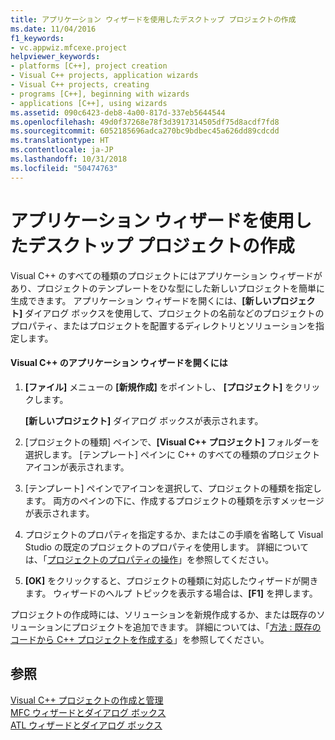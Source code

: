 ```yaml
---
title: アプリケーション ウィザードを使用したデスクトップ プロジェクトの作成
ms.date: 11/04/2016
f1_keywords:
- vc.appwiz.mfcexe.project
helpviewer_keywords:
- platforms [C++], project creation
- Visual C++ projects, application wizards
- Visual C++ projects, creating
- programs [C++], beginning with wizards
- applications [C++], using wizards
ms.assetid: 090c6423-deb8-4a00-817d-337eb5644544
ms.openlocfilehash: 49d0f37268e78f3d3917314505df75d8acdf7fd8
ms.sourcegitcommit: 6052185696adca270bc9bdbec45a626dd89cdcdd
ms.translationtype: HT
ms.contentlocale: ja-JP
ms.lasthandoff: 10/31/2018
ms.locfileid: "50474763"
---
```

# <a name="creating-desktop-projects-by-using-application-wizards"></a>アプリケーション ウィザードを使用したデスクトップ プロジェクトの作成

Visual C++ のすべての種類のプロジェクトにはアプリケーション ウィザードがあり、プロジェクトのテンプレートをひな型にした新しいプロジェクトを簡単に生成できます。  アプリケーション ウィザードを開くには、**[新しいプロジェクト]** ダイアログ ボックスを使用して、プロジェクトの名前などのプロジェクトのプロパティ、またはプロジェクトを配置するディレクトリとソリューションを指定します。

#### <a name="to-open-a-visual-c-application-wizard"></a>Visual C++ のアプリケーション ウィザードを開くには

1. **[ファイル]** メニューの **[新規作成]** をポイントし、 **[プロジェクト]** をクリックします。

   **[新しいプロジェクト]** ダイアログ ボックスが表示されます。

1. [プロジェクトの種類] ペインで、**[Visual C++ プロジェクト]** フォルダーを選択します。 [テンプレート] ペインに C++ のすべての種類のプロジェクト アイコンが表示されます。

1. [テンプレート] ペインでアイコンを選択して、プロジェクトの種類を指定します。 両方のペインの下に、作成するプロジェクトの種類を示すメッセージが表示されます。

1. プロジェクトのプロパティを指定するか、またはこの手順を省略して Visual Studio の既定のプロジェクトのプロパティを使用します。 詳細については、「[プロジェクトのプロパティの操作](../ide/working-with-project-properties.md)」を参照してください。

1. **[OK]** をクリックすると、プロジェクトの種類に対応したウィザードが開きます。 ウィザードのヘルプ トピックを表示する場合は、**[F1]** を押します。

プロジェクトの作成時には、ソリューションを新規作成するか、または既存のソリューションにプロジェクトを追加できます。 詳細については、「[方法 : 既存のコードから C++ プロジェクトを作成する](../ide/how-to-create-a-cpp-project-from-existing-code.md)」を参照してください。

## <a name="see-also"></a>参照

[Visual C++ プロジェクトの作成と管理](../ide/creating-and-managing-visual-cpp-projects.md)<br>
[MFC ウィザードとダイアログ ボックス](../mfc/reference/mfc-wizards-and-dialog-boxes.md)<br>
[ATL ウィザードとダイアログ ボックス](../atl/reference/atl-wizards-and-dialog-boxes.md)